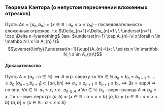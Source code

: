### Теорема Кантора (о непустом пересечении вложенных отрезков)

Пусть $\Delta n=[a_{n},b_{n}]=\{ x\in \mathbb R:a_{n}\leq x \leq b_{n} \}$ - последовательность вложенных отрезков, т.е $\Delta_{n+1}<\Delta_{n}=1 \ \ \underset{n=1} \cap \Delta n=\varnothing$
Зам. $\underset{n=1} \cap A_{n}=\{ x:\forall n \in \mathbb N \ x \in A_{n} \}$
$$\overset{\infty}{\underset{n=1}{\cup}}A_{n}=\{x: \ \exists n \in \mathbb N, \ x \in A_{n}\}$$

#### Доказательство
Пусть $A = \{ a_{n}:n \in \mathbb N\} \implies A$ огр. сверху т.к $\forall n \in \mathbb N \ a_{n} \leq b_{n}\leq b_{n-1}\leq\dots\leq b_{0}$
$[a_{n+1},b_{n+1}] \subset[an,bn] \Longleftrightarrow a_{n}\leq a_{n+1}\leq b_{n+1}\leq b_{n} \implies \exists x=\sup A$ => по опр. $\forall n \in \mathbb N \ \ a_{1}\leq x, \ т.к  \ \ \ a_{n \in A}$ и $\forall n \in \mathbb N \ \ b_{n}$ - верх граница $A$ => $b_{n} \geq x$, т.к x - мин. верх гр.
$(a,b)=\{ x\in \mathbb R: a<x<b \}$
$[a,b)=\{ x\in \mathbb R: a\leq x<b \}$
$(a,b]=\{ x\in \mathbb R: a<x\leq b \}$
